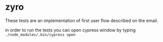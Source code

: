 # zyro

These tests are an implementation of first user flow described on the email.

in order to run the tests you can open cypress window by typing `./node_modules/.bin/cypress open`
